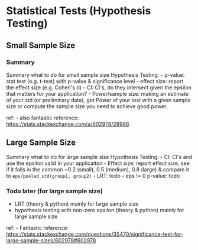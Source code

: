 # Statistical Tests (Hypothesis Testing)

## Small Sample Size

### Summary

Summary what to do for small sample size Hypothesis Testing:
    - p-value: stat test (e.g. t-test) with p-value & significance level
    - effect size: report the effect size (e.g. Cohen's d)
    - CI: CI's, do they intersect given the epsilon that matters for your application?
    - Power/sample size: making an estimate of your std (or preliminary data), get Power of your test with a given sample size or compute 
    the sample size you need to achieve good power. 

ref:
    - also fantastic reference: https://stats.stackexchange.com/a/602978/28986 

## Large Sample Size

Summary what to do for large sample size Hypothesis Testing:
    - CI: CI's and use the epsilon valid in your applicaiton
    - Effect size: report effect size, see if it falls in the common ~0.2 (small), 0.5 (medium), 0.8 (large) 
    & compare it to `eps/pooled_std(group1, group2)`
    - LRT: todo
    - eps != 0 p-value: todo

### Todo later (for large sample size)

- LRT (theory & python) mainly for large sample size
- hypothesis testing with non-zero epsilon (theory & python) mainly for large sample size

ref:
    - Fantastic reference: https://stats.stackexchange.com/questions/35470/significance-test-for-large-sample-sizes/602978#602978

